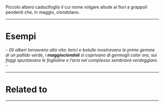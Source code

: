 Piccolo albero caducifoglio il cui nome volgare allude ai fiori a grappoli pendenti che, in maggio, ciondolano.

----------------------------------------------------------------

# Esempi
_- Gli alberi tornavano alla vita: larici e betulle mostravano le prime gemme di un pallido verde, i **maggiociondoli** si coprivano di germogli color oro, sui faggi spuntavano le foglioline e l’aria nel complesso sembrava verdeggiare. -_

----------------------------------------------------------------

# Related to


----------------------------------------------------------------